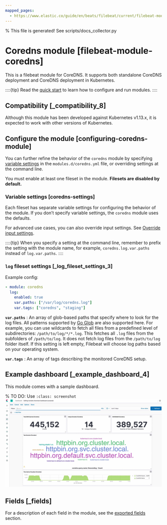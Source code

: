 ```yaml
---
mapped_pages:
  - https://www.elastic.co/guide/en/beats/filebeat/current/filebeat-module-coredns.html
---
```


% This file is generated! See scripts/docs_collector.py

# Coredns module [filebeat-module-coredns]

This is a filebeat module for CoreDNS. It supports both standalone CoreDNS deployment and CoreDNS deployment in Kubernetes.

::::{tip}
Read the [quick start](/reference/filebeat/filebeat-installation-configuration.md) to learn how to configure and run modules.
::::



## Compatibility [_compatibility_8]

Although this module has been developed against Kubernetes v1.13.x, it is expected to work with other versions of Kubernetes.


## Configure the module [configuring-coredns-module]

You can further refine the behavior of the `coredns` module by specifying [variable settings](#coredns-settings) in the `modules.d/coredns.yml` file, or overriding settings at the command line.

You must enable at least one fileset in the module. **Filesets are disabled by default.**


### Variable settings [coredns-settings]

Each fileset has separate variable settings for configuring the behavior of the module. If you don’t specify variable settings, the `coredns` module uses the defaults.

For advanced use cases, you can also override input settings. See [Override input settings](/reference/filebeat/advanced-settings.md).

::::{tip}
When you specify a setting at the command line, remember to prefix the setting with the module name, for example, `coredns.log.var.paths` instead of `log.var.paths`.
::::



### `log` fileset settings [_log_fileset_settings_3]

Example config:

```yaml
- module: coredns
  log:
    enabled: true
    var.paths: ["/var/log/coredns.log"]
    var.tags: ["coredns", "staging"]
```

**`var.paths`**
:   An array of glob-based paths that specify where to look for the log files. All patterns supported by [Go Glob](https://golang.org/pkg/path/filepath/#Glob) are also supported here. For example, you can use wildcards to fetch all files from a predefined level of subdirectories: `/path/to/log/*/*.log`. This fetches all `.log` files from the subfolders of `/path/to/log`. It does not fetch log files from the `/path/to/log` folder itself. If this setting is left empty, Filebeat will choose log paths based on your operating system.

**`var.tags`**
:   An array of tags describing the monitored CoreDNS setup.


## Example dashboard [_example_dashboard_4]

This module comes with a sample dashboard.

% TO DO: Use `:class: screenshot`
![kibana coredns](images/kibana-coredns.jpg)

## Fields [_fields]

For a description of each field in the module, see the [exported fields](/reference/filebeat/exported-fields-coredns.md) section.

